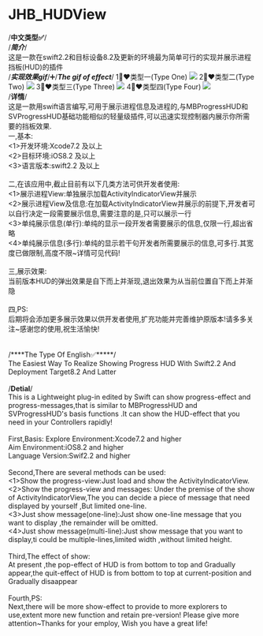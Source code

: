 # JHB_HUDView

/****中文类型✅****/
<br>
/***简介***/<br>
这是一款在swift2.2和目标设备8.2及更新的环境最为简单可行的实现并展示进程挡板(HUD)的插件
<br>
/***实现效果gif***/➕/***The gif of effect***/
1⃣️❤️类型一(Type One)
 <img src="HudType1.gif">
2⃣️❤️类型二(Type Two)
 <img src="HudType2.gif">
3⃣️❤️类型三(Type Three)
 <img src="HudType3.gif">
4⃣️❤️类型四(Type Four)
 <img src="HudType4.gif">
<br>
/****详情****/<br>
这是一款用swift语言编写,可用于展示进程信息及进程的,与MBProgressHUD和SVProgressHUD基础功能相似的轻量级插件,可以迅速实现控制器内展示你所需要的挡板效果.<br>
一,基本:<br>
<1>开发环境:Xcode7.2 及以上<br>
<2>目标环境:iOS8.2 及以上<br>
<3>语言版本:swift2.2 及以上<br>
<br>
二,在该应用中,截止目前有以下几类方法可供开发者使用:<br>
<1>展示进程View:单独展示加载ActivityIndicatorView并展示<br>
<2>展示进程View及信息:在加载ActivityIndicatorView并展示的前提下,开发者可以自行决定一段需要展示信息,需要注意的是,只可以展示一行<br>
<3>单纯展示信息(单行):单纯的显示一段开发者需要展示的信息,仅限一行,超出省略<br>
<4>单纯展示信息(多行):单纯的显示若干句开发者所需要展示的信息,可多行.其宽度已做限制,高度不限~详情可见代码!<br>
<br>
三,展示效果:<br>
当前版本HUD的弹出效果是自下而上并渐现,退出效果为从当前位置自下而上并渐隐<br>
<br>
四,PS:<br>
后期将会添加更多展示效果以供开发者使用,扩充功能并完善维护原版本!请多多关注~感谢您的使用,祝生活愉快!<br>
<br>
<br>
/****The Type Of English✅*****/<br>
The Easiest Way To Realize Showing Progress HUD With Swift2.2 And Deployment Target8.2 And Latter <br>
<br>
/****Detial****/<br>
This is a Lightweight plug-in edited by Swift can show progress-effect and progress-messages,that is similar to MBProgressHUD and SVProgressHUD's basis functions .It can show the HUD-effect that you need in your Controllers rapidly!<br>
<br>
First,Basis:
<one>Explore Environment:Xcode7.2 and higher<br>
<two>Aim Environment:iOS8.2 and higher<br>
<three>Language Version:Swif2.2 and higher<br>
<br>
Second,There are several methods can be used:<br>
<1>Show the progress-view:Just load and show the ActivityIndicatorView.<br>
<2>Show the progress-view and messages: Under the premise of the show of ActivityIndicatorView,The you can decide a piece of message that need displayed by yourself ,But limited one-line.<br>
<3>Just show message(one-line):Just show one-line message that you want to display ,the remainder will be omitted.<br>
<4>Just show message(multi-line):Just show message that you want to display,ti could be multiple-lines,limited width ,without limited height.<br>
<br>
Third,The effect of show:<br>
At present ,the pop-effect of HUD is from bottom to top and Gradually appear,the quit-effect of HUD is from bottom to top at current-position and Gradually disaappear<br>
<br>
Fourth,PS:<br>
Next,there will be more show-effect to provide to more explorers to use,extent more new function and retain pre-version! Please give more attention~Thanks for your employ, Wish you have a great life!<br>
<br>
<br>
